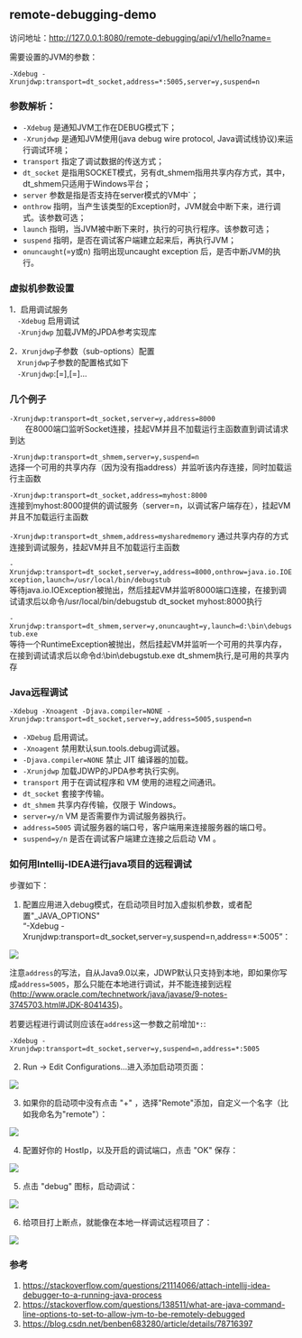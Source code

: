 ## remote-debugging-demo

访问地址：http://127.0.0.1:8080/remote-debugging/api/v1/hello?name=

需要设置的JVM的参数：
```
-Xdebug -Xrunjdwp:transport=dt_socket,address=*:5005,server=y,suspend=n
```

### 参数解析：
- `-Xdebug` 是通知JVM工作在DEBUG模式下；
- `-Xrunjdwp` 是通知JVM使用(java debug wire protocol, Java调试线协议)来运行调试环境；
- `transport` 指定了调试数据的传送方式；
- `dt_socket` 是指用SOCKET模式，另有dt_shmem指用共享内存方式，其中，dt_shmem只适用于Windows平台； 
- `server` 参数是指是否支持在server模式的VM中`； 
- `onthrow` 指明，当产生该类型的Exception时，JVM就会中断下来，进行调式。该参数可选；
- `launch` 指明，当JVM被中断下来时，执行的可执行程序。该参数可选； 
- `suspend` 指明，是否在调试客户端建立起来后，再执行JVM；
- `onuncaught`(=y或n) 指明出现uncaught exception 后，是否中断JVM的执行。

### 虚拟机参数设置        
1．启用调试服务    
　`-Xdebug` 启用调试         
　`-Xrunjdwp` 加载JVM的JPDA参考实现库 

2．`Xrunjdwp`子参数（sub-options）配置         
　`Xrunjdwp`子参数的配置格式如下    
　`-Xrunjdwp`:[=],[=]…   

### 几个例子
 
`-Xrunjdwp:transport=dt_socket,server=y,address=8000`         
　　在8000端口监听Socket连接，挂起VM并且不加载运行主函数直到调试请求到达
 
`-Xrunjdwp:transport=dt_shmem,server=y,suspend=n`     
选择一个可用的共享内存（因为没有指address）并监听该内存连接，同时加载运行主函数 

`-Xrunjdwp:transport=dt_socket,address=myhost:8000`           
连接到myhost:8000提供的调试服务（server=n，以调试客户端存在），挂起VM并且不加载运行主函数 

`-Xrunjdwp:transport=dt_shmem,address=mysharedmemory` 
通过共享内存的方式连接到调试服务，挂起VM并且不加载运行主函数
 
`-Xrunjdwp:transport=dt_socket,server=y,address=8000,onthrow=java.io.IOException,launch=/usr/local/bin/debugstub`         
等待java.io.IOException被抛出，然后挂起VM并监听8000端口连接，在接到调试请求后以命令/usr/local/bin/debugstub dt_socket myhost:8000执行 

`-Xrunjdwp:transport=dt_shmem,server=y,onuncaught=y,launch=d:\bin\debugstub.exe`        
等待一个RuntimeException被抛出，然后挂起VM并监听一个可用的共享内存，在接到调试请求后以命令d:\bin\debugstub.exe dt_shmem执行,是可用的共享内存

### Java远程调试        
`-Xdebug -Xnoagent -Djava.compiler=NONE -Xrunjdwp:transport=dt_socket,server=y,address=5005,suspend=n`        
- `-XDebug` 启用调试。 
- `-Xnoagent` 禁用默认sun.tools.debug调试器。 
- `-Djava.compiler=NONE` 禁止 JIT 编译器的加载。 
- `-Xrunjdwp` 加载JDWP的JPDA参考执行实例。 
- `transport` 用于在调试程序和 VM 使用的进程之间通讯。 
- `dt_socket` 套接字传输。 
- `dt_shmem` 共享内存传输，仅限于 Windows。 
- `server=y/n` VM 是否需要作为调试服务器执行。 
- `address=5005` 调试服务器的端口号，客户端用来连接服务器的端口号。 
- `suspend=y/n` 是否在调试客户端建立连接之后启动 VM 。 

### 如何用Intellij-IDEA进行java项目的远程调试

步骤如下：         
1. 配置应用进入debug模式，在启动项目时加入虚拟机参数，或者配置"_JAVA_OPTIONS"                  
“-Xdebug -Xrunjdwp:transport=dt_socket,server=y,suspend=n,address=*:5005”：

<img src='src/images/000.png' />

注意`address`的写法，自从Java9.0以来，JDWP默认只支持到本地，即如果你写成`address=5005`，那么只能在本地进行调试，并不能连接到远程(http://www.oracle.com/technetwork/java/javase/9-notes-3745703.html#JDK-8041435)。

若要远程进行调试则应该在`address`这一参数之前增加`*:`:
```
-Xdebug -Xrunjdwp:transport=dt_socket,server=y,suspend=n,address=*:5005
```

2. Run -> Edit Configurations...进入添加启动项页面：
<img src='src/images/111.png' />

3. 如果你的启动项中没有点击 "+" ，选择"Remote"添加，自定义一个名字（比如我命名为"remote"）：
<img src='src/images/222.png' />

4. 配置好你的 HostIp，以及开启的调试端口，点击 "OK" 保存：
<img src='src/images/333.png' />

5. 点击 "debug" 图标，启动调试：
<img src='src/images/444.png' />

6. 给项目打上断点，就能像在本地一样调试远程项目了：
<img src='src/images/555.png' />

### 参考
1. https://stackoverflow.com/questions/21114066/attach-intellij-idea-debugger-to-a-running-java-process
1. https://stackoverflow.com/questions/138511/what-are-java-command-line-options-to-set-to-allow-jvm-to-be-remotely-debugged
1. https://blog.csdn.net/benben683280/article/details/78716397

